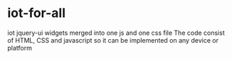 # iot-for-all
iot jquery-ui widgets merged into one js and one css file
The code consist of HTML, CSS and javascript so it can be implemented on any device or platform
